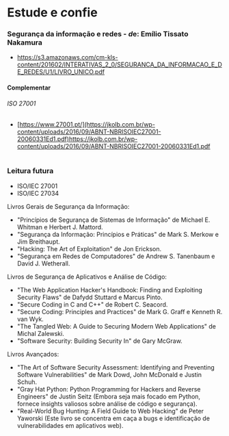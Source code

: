 # Estude e <i>c</i>onfie 

### Segurança da informação e redes - <i>d</i>e: Emílio Tissato Nakamura
-  https://s3.amazonaws.com/cm-kls-content/201602/INTERATIVAS_2_0/SEGURANCA_DA_INFORMACAO_E_DE_REDES/U1/LIVRO_UNICO.pdf
  
#### Complementar

###### ISO 27001
  - [https://www.27001.pt/](https://jkolb.com.br/wp-content/uploads/2016/09/ABNT-NBRISOIEC27001-20060331Ed1.pdf)https://jkolb.com.br/wp-content/uploads/2016/09/ABNT-NBRISOIEC27001-20060331Ed1.pdf

#

### Leitura futura

- ISO/IEC 27001
- ISO/IEC 27034

Livros Gerais de Segurança da Informação:

- "Princípios de Segurança de Sistemas de Informação" de Michael E. Whitman e Herbert J. Mattord.
- "Segurança da Informação: Princípios e Práticas" de Mark S. Merkow e Jim Breithaupt.
- "Hacking: The Art of Exploitation" de Jon Erickson.
- "Segurança em Redes de Computadores" de Andrew S. Tanenbaum e David J. Wetherall.

Livros de Segurança de Aplicativos e Análise de Código:

- "The Web Application Hacker's Handbook: Finding and Exploiting Security Flaws" de Dafydd Stuttard e Marcus Pinto.
- "Secure Coding in C and C++" de Robert C. Seacord.
- "Secure Coding: Principles and Practices" de Mark G. Graff e Kenneth R. van Wyk.
- "The Tangled Web: A Guide to Securing Modern Web Applications" de Michal Zalewski.
- "Software Security: Building Security In" de Gary McGraw.

Livros Avançados:

- "The Art of Software Security Assessment: Identifying and Preventing Software Vulnerabilities" de Mark Dowd, John McDonald e Justin Schuh.
- "Gray Hat Python: Python Programming for Hackers and Reverse Engineers" de Justin Seitz (Embora seja mais focado em Python, fornece insights valiosos sobre análise de código e segurança).
- "Real-World Bug Hunting: A Field Guide to Web Hacking" de Peter Yaworski (Este livro se concentra em caça a bugs e identificação de vulnerabilidades em aplicativos web).

#

